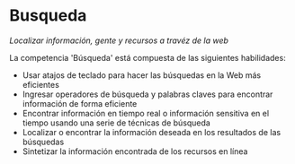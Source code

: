Busqueda
========
_Localizar información, gente y recursos a travéz de la web_

La competencia 'Búsqueda' está compuesta de las siguientes habilidades:

*  Usar atajos de teclado para hacer las búsquedas en la Web más eficientes
*  Ingresar operadores de búsqueda y palabras claves para encontrar información de forma eficiente
*  Encontrar información en tiempo real o información sensitiva en el tiempo usando una serie de técnicas de búsqueda
*  Localizar o encontrar la información deseada en los resultados de las búsquedas
*  Sintetizar la información encontrada de los recursos en línea
